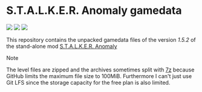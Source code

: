 # S.T.A.L.K.E.R. Anomaly gamedata

[![](https://img.shields.io/badge/Game-S.T.A.L.K.E.R.%20Anomaly-yellow.svg?style=flat)](https://www.moddb.com/mods/stalker-anomaly) 
[![](https://img.shields.io/github/repo-size/Tosox/STALKER-Anomaly-gamedata?color=yellow&label=Repo%20size&stye=flat)](https://github.com/Tosox/STALKER-Anomaly-gamedata)
[![](https://tokei.rs/b1/github/Tosox/STALKER-Anomaly-gamedata?color=yellow&label=Total%20lines&style=flat)](https://github.com/Tosox/STALKER-Anomaly-gamedata)

This repository contains the unpacked gamedata files of the version _1.5.2_ of the stand-alone mod [S.T.A.L.K.E.R. Anomaly](https://www.moddb.com/mods/stalker-anomaly)

> [!NOTE]  
> The level files are zipped and the archives sometimes split with [7z](https://7-zip.de/index.html) because GitHub limits the maximum file size to 100MiB.
> Furthermore I can't just use Git LFS since the storage capacity for the free plan is also limited.
